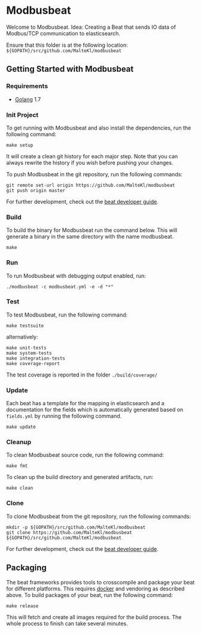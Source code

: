 # Modbusbeat

Welcome to Modbusbeat.
Idea: Creating a Beat that sends IO data of Modbus/TCP communication to elasticsearch.

Ensure that this folder is at the following location:
`${GOPATH}/src/github.com/MalteKl/modbusbeat`

## Getting Started with Modbusbeat

### Requirements

* [Golang](https://golang.org/dl/) 1.7

### Init Project
To get running with Modbusbeat and also install the
dependencies, run the following command:

```
make setup
```

It will create a clean git history for each major step. Note that you can always rewrite the history if you wish before pushing your changes.

To push Modbusbeat in the git repository, run the following commands:

```
git remote set-url origin https://github.com/MalteKl/modbusbeat
git push origin master
```

For further development, check out the [beat developer guide](https://www.elastic.co/guide/en/beats/libbeat/current/new-beat.html).

### Build

To build the binary for Modbusbeat run the command below. This will generate a binary
in the same directory with the name modbusbeat.

```
make
```


### Run

To run Modbusbeat with debugging output enabled, run:

```
./modbusbeat -c modbusbeat.yml -e -d "*"
```


### Test

To test Modbusbeat, run the following command:

```
make testsuite
```

alternatively:
```
make unit-tests
make system-tests
make integration-tests
make coverage-report
```

The test coverage is reported in the folder `./build/coverage/`

### Update

Each beat has a template for the mapping in elasticsearch and a documentation for the fields
which is automatically generated based on `fields.yml` by running the following command.

```
make update
```


### Cleanup

To clean  Modbusbeat source code, run the following command:

```
make fmt
```

To clean up the build directory and generated artifacts, run:

```
make clean
```


### Clone

To clone Modbusbeat from the git repository, run the following commands:

```
mkdir -p ${GOPATH}/src/github.com/MalteKl/modbusbeat
git clone https://github.com/MalteKl/modbusbeat ${GOPATH}/src/github.com/MalteKl/modbusbeat
```


For further development, check out the [beat developer guide](https://www.elastic.co/guide/en/beats/libbeat/current/new-beat.html).


## Packaging

The beat frameworks provides tools to crosscompile and package your beat for different platforms. This requires [docker](https://www.docker.com/) and vendoring as described above. To build packages of your beat, run the following command:

```
make release
```

This will fetch and create all images required for the build process. The whole process to finish can take several minutes.
